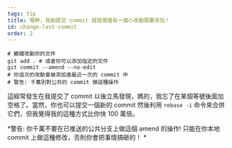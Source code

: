 ```yaml
---
tags: tip
title: 喔幹，我剛提交 commit 就發現還有一個小改動需要添加！
id: change-last-commit
order: 2
---
```


```git
# 繼續改動你的文件
git add . # 或者你可以添加指定的文件
git commit --amend --no-edit
# 你這次的改動會被添加進最近一次的 commit 中
# 警告: 千萬別對公共的 commit 做這種操作
```

這經常發生在我提交了 commit 以後立馬發現，媽的，我忘了在某個等號後面加空格了。當然，你也可以提交一個新的 commit 然後利用 `rebase -i` 命令來合併它們，但我覺得我的這種方式比你快 100 萬倍。

*警告: 你千萬不要在已推送的公共分支上做這個 amend 的操作! 只能在你本地 commit 上做這種修改，否則你會把事情搞砸的！ *